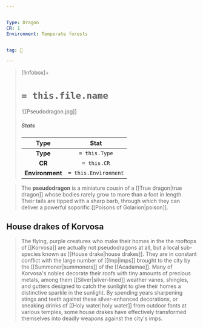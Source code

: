 ```yaml
---


Type: Dragon
CR: 1
Environment: Temperate forests


tag: 👹

---
```


> [!infobox]+
> #  `= this.file.name`
> ![[Pseudodragon.jpg]]
> ##### Stats
> Type | Stat |
> :---:|:---:|
> **Type** | `= this.Type` |
> **CR** | `= this.CR` |
> **Environment** | `= this.Environment` |



> The **pseudodragon** is a miniature cousin of a [[True dragon|true dragon]] whose bodies rarely grow to more than a foot in length. Their tails are tipped with a sharp barb, through which they can deliver a powerful soporific [[Poisons of Golarion|poison]].


## House drakes of Korvosa

> The flying, purple creatures who make their homes in the the rooftops of [[Korvosa]] are actually not pseudodragons at all, but a local sub-species known as [[House drake|house drakes]]. They are in constant conflict with the large number of [[Imp|imps]] brought to the city by the [[Summoner|summoners]] of the [[Acadamae]]. Many of Korvosa's nobles decorate their roofs with tiny amounts of precious metals, among them [[Silver|silver-lined]] weather vanes, shingles, and gutters designed to catch the sunlight to give their homes a distinctive sparkle in the sunlight. By spending years sharpening stings and teeth against these silver-enhanced decorations, or sneaking drinks of [[Holy water|holy water]] from outdoor fonts at various temples, some house drakes have effectively transformed themselves into deadly weapons against the city's imps.








